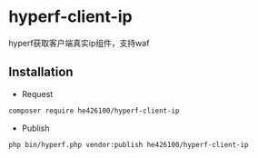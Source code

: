 # hyperf-client-ip

hyperf获取客户端真实ip组件，支持waf

## Installation

- Request

```bash
composer require he426100/hyperf-client-ip
```

- Publish

```bash
php bin/hyperf.php vendor:publish he426100/hyperf-client-ip
```
